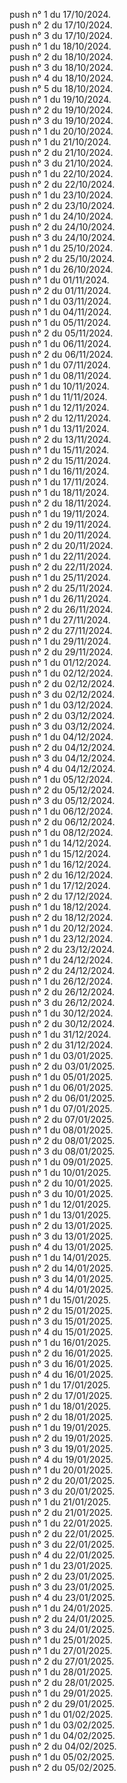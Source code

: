 push n° 1 du 17/10/2024.  
push n° 2 du 17/10/2024.  
push n° 3 du 17/10/2024.  
push n° 1 du 18/10/2024.  
push n° 2 du 18/10/2024.  
push n° 3 du 18/10/2024.  
push n° 4 du 18/10/2024.  
push n° 5 du 18/10/2024.  
push n° 1 du 19/10/2024.  
push n° 2 du 19/10/2024.  
push n° 3 du 19/10/2024.  
push n° 1 du 20/10/2024.  
push n° 1 du 21/10/2024.  
push n° 2 du 21/10/2024.  
push n° 3 du 21/10/2024.  
push n° 1 du 22/10/2024.  
push n° 2 du 22/10/2024.  
push n° 1 du 23/10/2024.  
push n° 2 du 23/10/2024.  
push n° 1 du 24/10/2024.  
push n° 2 du 24/10/2024.  
push n° 3 du 24/10/2024.  
push n° 1 du 25/10/2024.  
push n° 2 du 25/10/2024.  
push n° 1 du 26/10/2024.  
push n° 1 du 01/11/2024.  
push n° 2 du 01/11/2024.  
push n° 1 du 03/11/2024.  
push n° 1 du 04/11/2024.  
push n° 1 du 05/11/2024.  
push n° 2 du 05/11/2024.  
push n° 1 du 06/11/2024.  
push n° 2 du 06/11/2024.  
push n° 1 du 07/11/2024.  
push n° 1 du 08/11/2024.  
push n° 1 du 10/11/2024.  
push n° 1 du 11/11/2024.  
push n° 1 du 12/11/2024.  
push n° 2 du 12/11/2024.  
push n° 1 du 13/11/2024.  
push n° 2 du 13/11/2024.  
push n° 1 du 15/11/2024.  
push n° 2 du 15/11/2024.  
push n° 1 du 16/11/2024.  
push n° 1 du 17/11/2024.  
push n° 1 du 18/11/2024.  
push n° 2 du 18/11/2024.  
push n° 1 du 19/11/2024.  
push n° 2 du 19/11/2024.  
push n° 1 du 20/11/2024.  
push n° 2 du 20/11/2024.  
push n° 1 du 22/11/2024.  
push n° 2 du 22/11/2024.  
push n° 1 du 25/11/2024.  
push n° 2 du 25/11/2024.  
push n° 1 du 26/11/2024.  
push n° 2 du 26/11/2024.  
push n° 1 du 27/11/2024.  
push n° 2 du 27/11/2024.  
push n° 1 du 29/11/2024.  
push n° 2 du 29/11/2024.  
push n° 1 du 01/12/2024.  
push n° 1 du 02/12/2024.  
push n° 2 du 02/12/2024.  
push n° 3 du 02/12/2024.  
push n° 1 du 03/12/2024.  
push n° 2 du 03/12/2024.  
push n° 3 du 03/12/2024.  
push n° 1 du 04/12/2024.  
push n° 2 du 04/12/2024.  
push n° 3 du 04/12/2024.  
push n° 4 du 04/12/2024.  
push n° 1 du 05/12/2024.  
push n° 2 du 05/12/2024.  
push n° 3 du 05/12/2024.  
push n° 1 du 06/12/2024.  
push n° 2 du 06/12/2024.  
push n° 1 du 08/12/2024.  
push n° 1 du 14/12/2024.  
push n° 1 du 15/12/2024.  
push n° 1 du 16/12/2024.  
push n° 2 du 16/12/2024.  
push n° 1 du 17/12/2024.  
push n° 2 du 17/12/2024.  
push n° 1 du 18/12/2024.  
push n° 2 du 18/12/2024.  
push n° 1 du 20/12/2024.  
push n° 1 du 23/12/2024.  
push n° 2 du 23/12/2024.  
push n° 1 du 24/12/2024.  
push n° 2 du 24/12/2024.  
push n° 1 du 26/12/2024.  
push n° 2 du 26/12/2024.  
push n° 3 du 26/12/2024.  
push n° 1 du 30/12/2024.  
push n° 2 du 30/12/2024.  
push n° 1 du 31/12/2024.  
push n° 2 du 31/12/2024.  
push n° 1 du 03/01/2025.  
push n° 2 du 03/01/2025.  
push n° 1 du 05/01/2025.  
push n° 1 du 06/01/2025.  
push n° 2 du 06/01/2025.  
push n° 1 du 07/01/2025.  
push n° 2 du 07/01/2025.  
push n° 1 du 08/01/2025.  
push n° 2 du 08/01/2025.  
push n° 3 du 08/01/2025.  
push n° 1 du 09/01/2025.  
push n° 1 du 10/01/2025.  
push n° 2 du 10/01/2025.  
push n° 3 du 10/01/2025.  
push n° 1 du 12/01/2025.  
push n° 1 du 13/01/2025.  
push n° 2 du 13/01/2025.  
push n° 3 du 13/01/2025.  
push n° 4 du 13/01/2025.  
push n° 1 du 14/01/2025.  
push n° 2 du 14/01/2025.  
push n° 3 du 14/01/2025.  
push n° 4 du 14/01/2025.  
push n° 1 du 15/01/2025.  
push n° 2 du 15/01/2025.  
push n° 3 du 15/01/2025.  
push n° 4 du 15/01/2025.  
push n° 1 du 16/01/2025.  
push n° 2 du 16/01/2025.  
push n° 3 du 16/01/2025.  
push n° 4 du 16/01/2025.  
push n° 1 du 17/01/2025.  
push n° 2 du 17/01/2025.  
push n° 1 du 18/01/2025.  
push n° 2 du 18/01/2025.  
push n° 1 du 19/01/2025.  
push n° 2 du 19/01/2025.  
push n° 3 du 19/01/2025.  
push n° 4 du 19/01/2025.  
push n° 1 du 20/01/2025.  
push n° 2 du 20/01/2025.  
push n° 3 du 20/01/2025.  
push n° 1 du 21/01/2025.  
push n° 2 du 21/01/2025.  
push n° 1 du 22/01/2025.  
push n° 2 du 22/01/2025.  
push n° 3 du 22/01/2025.  
push n° 4 du 22/01/2025.  
push n° 1 du 23/01/2025.  
push n° 2 du 23/01/2025.  
push n° 3 du 23/01/2025.  
push n° 4 du 23/01/2025.  
push n° 1 du 24/01/2025.  
push n° 2 du 24/01/2025.  
push n° 3 du 24/01/2025.  
push n° 1 du 25/01/2025.  
push n° 1 du 27/01/2025.  
push n° 2 du 27/01/2025.  
push n° 1 du 28/01/2025.  
push n° 2 du 28/01/2025.  
push n° 1 du 29/01/2025.  
push n° 2 du 29/01/2025.  
push n° 1 du 01/02/2025.  
push n° 1 du 03/02/2025.  
push n° 1 du 04/02/2025.  
push n° 2 du 04/02/2025.  
push n° 1 du 05/02/2025.  
push n° 2 du 05/02/2025.  
